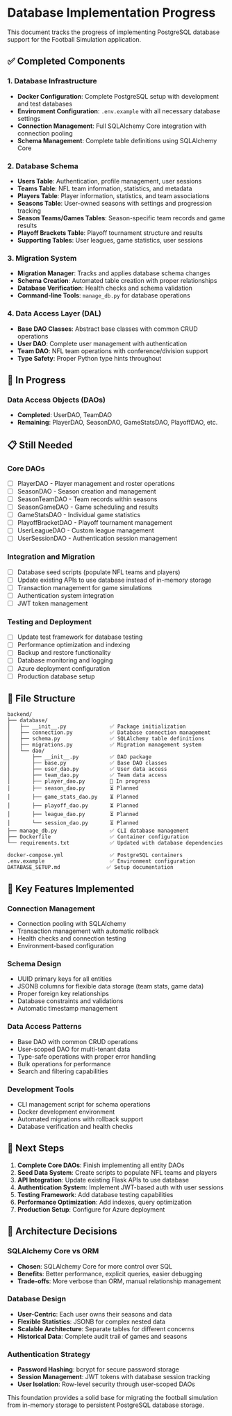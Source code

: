 # Database Implementation Progress

This document tracks the progress of implementing PostgreSQL database support for the Football Simulation application.

## ✅ Completed Components

### 1. Database Infrastructure
- **Docker Configuration**: Complete PostgreSQL setup with development and test databases
- **Environment Configuration**: `.env.example` with all necessary database settings
- **Connection Management**: Full SQLAlchemy Core integration with connection pooling
- **Schema Management**: Complete table definitions using SQLAlchemy Core

### 2. Database Schema
- **Users Table**: Authentication, profile management, user sessions
- **Teams Table**: NFL team information, statistics, and metadata
- **Players Table**: Player information, statistics, and team associations
- **Seasons Table**: User-owned seasons with settings and progression tracking
- **Season Teams/Games Tables**: Season-specific team records and game results
- **Playoff Brackets Table**: Playoff tournament structure and results
- **Supporting Tables**: User leagues, game statistics, user sessions

### 3. Migration System
- **Migration Manager**: Tracks and applies database schema changes
- **Schema Creation**: Automated table creation with proper relationships
- **Database Verification**: Health checks and schema validation
- **Command-line Tools**: `manage_db.py` for database operations

### 4. Data Access Layer (DAL)
- **Base DAO Classes**: Abstract base classes with common CRUD operations
- **User DAO**: Complete user management with authentication
- **Team DAO**: NFL team operations with conference/division support
- **Type Safety**: Proper Python type hints throughout

## 🚧 In Progress

### Data Access Objects (DAOs)
- **Completed**: UserDAO, TeamDAO
- **Remaining**: PlayerDAO, SeasonDAO, GameStatsDAO, PlayoffDAO, etc.

## 📋 Still Needed

### Core DAOs
- [ ] PlayerDAO - Player management and roster operations
- [ ] SeasonDAO - Season creation and management
- [ ] SeasonTeamDAO - Team records within seasons
- [ ] SeasonGameDAO - Game scheduling and results
- [ ] GameStatsDAO - Individual game statistics
- [ ] PlayoffBracketDAO - Playoff tournament management
- [ ] UserLeagueDAO - Custom league management
- [ ] UserSessionDAO - Authentication session management

### Integration and Migration
- [ ] Database seed scripts (populate NFL teams and players)
- [ ] Update existing APIs to use database instead of in-memory storage
- [ ] Transaction management for game simulations
- [ ] Authentication system integration
- [ ] JWT token management

### Testing and Deployment
- [ ] Update test framework for database testing
- [ ] Performance optimization and indexing
- [ ] Backup and restore functionality
- [ ] Database monitoring and logging
- [ ] Azure deployment configuration
- [ ] Production database setup

## 📁 File Structure

```
backend/
├── database/
│   ├── __init__.py              ✅ Package initialization
│   ├── connection.py            ✅ Database connection management
│   ├── schema.py                ✅ SQLAlchemy table definitions
│   ├── migrations.py            ✅ Migration management system
│   └── dao/
│       ├── __init__.py          ✅ DAO package
│       ├── base.py              ✅ Base DAO classes
│       ├── user_dao.py          ✅ User data access
│       ├── team_dao.py          ✅ Team data access
│       ├── player_dao.py        🚧 In progress
│       ├── season_dao.py        ⏳ Planned
│       ├── game_stats_dao.py    ⏳ Planned
│       ├── playoff_dao.py       ⏳ Planned
│       ├── league_dao.py        ⏳ Planned
│       └── session_dao.py       ⏳ Planned
├── manage_db.py                 ✅ CLI database management
├── Dockerfile                   ✅ Container configuration
└── requirements.txt             ✅ Updated with database dependencies

docker-compose.yml               ✅ PostgreSQL containers
.env.example                     ✅ Environment configuration
DATABASE_SETUP.md               ✅ Setup documentation
```

## 🔧 Key Features Implemented

### Connection Management
- Connection pooling with SQLAlchemy
- Transaction management with automatic rollback
- Health checks and connection testing
- Environment-based configuration

### Schema Design
- UUID primary keys for all entities
- JSONB columns for flexible data storage (team stats, game data)
- Proper foreign key relationships
- Database constraints and validations
- Automatic timestamp management

### Data Access Patterns
- Base DAO with common CRUD operations
- User-scoped DAO for multi-tenant data
- Type-safe operations with proper error handling
- Bulk operations for performance
- Search and filtering capabilities

### Development Tools
- CLI management script for schema operations
- Docker development environment
- Automated migrations with rollback support
- Database verification and health checks

## 🚀 Next Steps

1. **Complete Core DAOs**: Finish implementing all entity DAOs
2. **Seed Data System**: Create scripts to populate NFL teams and players
3. **API Integration**: Update existing Flask APIs to use database
4. **Authentication System**: Implement JWT-based auth with user sessions
5. **Testing Framework**: Add database testing capabilities
6. **Performance Optimization**: Add indexes, query optimization
7. **Production Setup**: Configure for Azure deployment

## 🎯 Architecture Decisions

### SQLAlchemy Core vs ORM
- **Chosen**: SQLAlchemy Core for more control over SQL
- **Benefits**: Better performance, explicit queries, easier debugging
- **Trade-offs**: More verbose than ORM, manual relationship management

### Database Design
- **User-Centric**: Each user owns their seasons and data
- **Flexible Statistics**: JSONB for complex nested data
- **Scalable Architecture**: Separate tables for different concerns
- **Historical Data**: Complete audit trail of games and seasons

### Authentication Strategy
- **Password Hashing**: bcrypt for secure password storage
- **Session Management**: JWT tokens with database session tracking
- **User Isolation**: Row-level security through user-scoped DAOs

This foundation provides a solid base for migrating the football simulation from in-memory storage to persistent PostgreSQL database storage.